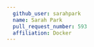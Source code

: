 ```yaml
---
  github_user: sarahpark
  name: Sarah Park
  pull_request_number: 593
  affiliation: Docker
---
```

